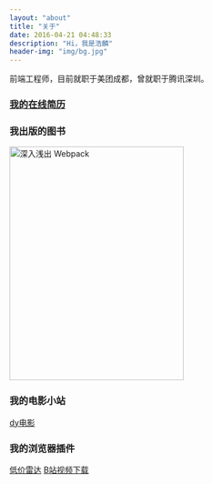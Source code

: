 ```yaml
---
layout: "about"
title: "关于"
date: 2016-04-21 04:48:33
description: "Hi，我是浩麟"
header-img: "img/bg.jpg"
---
```


前端工程师，目前就职于美团成都，曾就职于腾讯深圳。

### [我的在线简历](http://resume.wuhaolin.cn/)

### 我出版的图书
<a href="http://webpack.wuhaolin.cn/">
    <img src="http://p0.meituan.net/scarlett/df16c51ffb95186df6f75d8c0e22b965842464.png" width="306px" height="411px" alt="深入浅出 Webpack"/>
</a>

### 我的电影小站
<a href="https://dy.wuhaolin.cn/">dy电影</a>

### 我的浏览器插件
<a href="http://djradar.wuhaolin.cn/">低价雷达</a>
<a href="http://bilidown.wuhaolin.cn/">B站视频下载</a>
